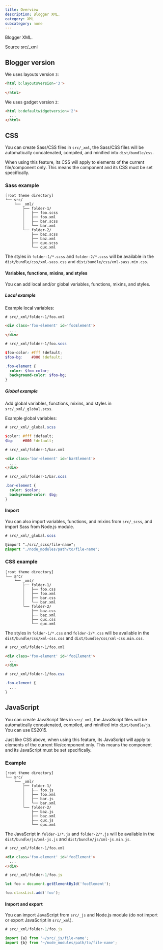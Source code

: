 ```yaml
---
title: Overview
description: Blogger XML.
category: XML
subcategory: none
---
```


Blogger XML.

<div class="doc-badges">
  <div class="doc-badge">
    <span class="doc-badge-item">Source</span>
    <span class="doc-badge-item doc-badge-item-info">src/_xml</span>
  </div>
</div>

## Blogger version

We uses layouts version `3`:

```html
<html b:layoutsVersion='3'>
  ...
</html>
```

We uses gadget version `2`:

```html
<html b:defaultwidgetversion='2'>
  ...
</html>
```

## CSS

You can create Sass/CSS files in `src/_xml`, the Sass/CSS files will be automatically concatenated, compiled, and minified into `dist/bundle/css`.

When using this feature, its CSS will apply to elements of the current file/component only. This means the component and its CSS must be set specifically.

### Sass example

```plaintext
[root theme directory]
└── src/
    └── _xml/
        ├── folder-1/
        │   ├── foo.scss
        │   ├── foo.xml
        │   ├── bar.scss
        │   └── bar.xml
        └── folder-2/
            ├── baz.scss
            ├── baz.xml
            ├── qux.scss
            └── qux.xml
```

The styles in `folder-1/*.scss` and `folder-2/*.scss` will be available in the `dist/bundle/css/xml-sass.css` and `dist/bundle/css/xml-sass.min.css`.

#### Variables, functions, mixins, and styles

You can add local and/or global variables, functions, mixins, and styles.

##### Local example

Example local variables:

```html
# src/_xml/folder-1/foo.xml

<div class='foo-element' id='fooElement'>
  ...
</div>
```

```scss
# src/_xml/folder-1/foo.scss

$foo-color: #fff !default;
$foo-bg:    #000 !default;

.foo-element {
  color: $foo-color;
  background-color: $foo-bg;
}
```

##### Global example

Add global variables, functions, mixins, and styles in `src/_xml/_global.scss`.

Example global variables:

```scss
# src/_xml/_global.scss

$color: #fff !default;
$bg:    #000 !default;
```

```html
# src/_xml/folder-1/bar.xml

<div class='bar-element' id='barElement'>
  ...
</div>
```

```scss
# src/_xml/folder-1/bar.scss

.bar-element {
  color: $color;
  background-color: $bg;
}
```

#### Import

You can also import variables, functions, and mixins from `src/_scss`, and import Sass from Node.js module.

```scss
# src/_xml/_global.scss

@import "./src/_scss/file-name";
@import "./node_modules/path/to/file-name";
```

### CSS example

```plaintext
[root theme directory]
└── src/
    └── _xml/
        ├── folder-1/
        │   ├── foo.css
        │   ├── foo.xml
        │   ├── bar.css
        │   └── bar.xml
        └── folder-2/
            ├── baz.css
            ├── baz.xml
            ├── qux.css
            └── qux.xml
```

The styles in `folder-1/*.css` and `folder-2/*.css` will be available in the `dist/bundle/css/xml-css.css` and `dist/bundle/css/xml-css.min.css`.

```html
# src/_xml/folder-1/foo.xml

<div class='foo-element' id='fooElement'>
  ...
</div>
```

```css
# src/_xml/folder-1/foo.css

.foo-element {
  ...
}
```

## JavaScript

You can create JavaScript files in `src/_xml`, the JavaScript files will be automatically concatenated, compiled, and minified into `dist/bundle/js`. You can use ES2015.

Just like CSS above, when using this feature, its JavaScript will apply to elements of the current file/component only. This means the component and its JavaScript must be set specifically.

### Example

```plaintext
[root theme directory]
└── src/
    └── _xml/
        ├── folder-1/
        │   ├── foo.js
        │   ├── foo.xml
        │   ├── bar.js
        │   └── bar.xml
        └── folder-2/
            ├── baz.js
            ├── baz.xml
            ├── qux.js
            └── qux.xml
```

The JavaScript in `folder-1/*.js` and `folder-2/*.js` will be available in the `dist/bundle/js/xml-js.js` and `dist/bundle/js/xml-js.min.js`.

```html
# src/_xml/folder-1/foo.xml

<div class='foo-element' id='fooElement'>
  ...
</div>
```

```js
# src/_xml/folder-1/foo.js

let foo = document.getElementById('fooElement');

foo.classList.add('foo');
```

#### Import and export

You can import JavaScript from `src/_js` and Node.js module (do not import or export JavaScript in `src/_xml`).

```js
# src/_xml/folder-1/foo.js

import {a} from '~/src/_js/file-name';
import {b} from '~/node_modules/path/to/file-name';
```
